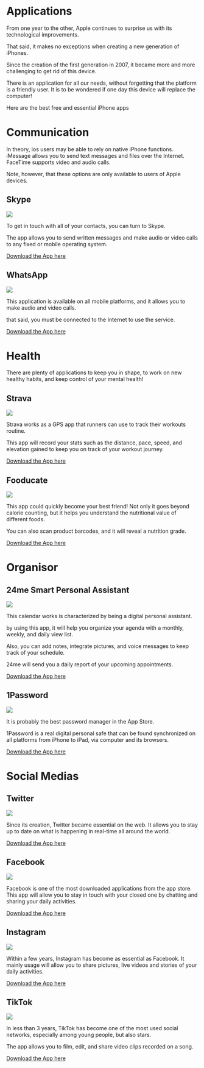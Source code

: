 
# Applications

From one year to the other, Apple continues to surprise us with its technological improvements.
 
That said, it makes no exceptions when creating a new generation of iPhones. 

Since the creation of the first generation in 2007, it became more and more challenging to get rid of this device.

There is an application for all our needs, without forgetting that the platform is a friendly user. It is to be wondered if one day this device will replace the computer! 

Here are the best free and essential iPhone apps

# Communication

In theory, ios users may be able to rely on native iPhone functions. iMessage allows you to send text messages and files over the Internet. FaceTime supports video and audio calls. 

Note, however, that these options are only available to users of Apple devices.

## Skype

![](https://upload.wikimedia.org/wikipedia/commons/6/60/Skype_logo_%282019%E2%80%93present%29.svg)

To get in touch with all of your contacts, you can turn to Skype. 

The app allows you to send written messages and make audio or video calls to any fixed or mobile operating system.

[Download the App here](https://www.skype.com/fr/get-skype/)

## WhatsApp

![](https://upload.wikimedia.org/wikipedia/commons/thumb/6/6b/WhatsApp.svg/1200px-WhatsApp.svg.png)

This application is available on all mobile platforms, and it allows you to make audio and video calls. 

that said, you must be connected to the Internet to use the service.

[Download the App here](https://apps.apple.com/us/app/whatsapp-messenger/id310633997)

# Health

There are plenty of applications to keep you in shape, to work on new healthy habits, and keep control of your mental health!

## Strava

![](https://upload.wikimedia.org/wikipedia/en/thumb/c/cb/Strava_Logo.svg/400px-Strava_Logo.svg.png)

Strava works as a GPS app that runners can use to track their workouts routine. 

This app will record your stats such as the distance, pace, speed, and elevation gained to keep you on track of your workout journey.

[Download the App here](https://apps.apple.com/us/app/strava-run-ride-swim/id426826309)

## Fooducate

![](https://lh3.googleusercontent.com/z8AeojwNKMKiIw5JXpIBwCgG76KNLkTn7f8OlsiggaCO7qTdIfI_fVpsy5znFZz3sdj9=s360-rw)

This app could quickly become your best friend! Not only it goes beyond calorie counting, but it helps you understand the nutritional value of different foods. 

You can also scan product barcodes, and it will reveal a nutrition grade.

[Download the App here](https://apps.apple.com/us/app/fooducate/id398436747?ign-mpt=uo%3D4)

# Organisor

## 24me Smart Personal Assistant

![](https://is5-ssl.mzstatic.com/image/thumb/Purple123/v4/06/26/6b/06266b99-083e-4016-3966-b47fcf3095d1/AppIcon-1-0-1x_U007emarketing-0-10-0-0-85-220.png/1200x630wa.png)

This calendar works is characterized by being a digital personal assistant. 

by using this app, it will help you organize your agenda with a monthly, weekly, and daily view list. 

Also, you can add notes, integrate pictures, and voice messages to keep track of your schedule. 

24me will send you a daily report of your upcoming appointments.

[Download the App here](https://apps.apple.com/us/app/24me-smart-personal-assistant/id557745942)

## 1Password

![](https://upload.wikimedia.org/wikipedia/commons/1/12/1password2018.png)

It is probably the best password manager in the App Store. 

1Password is a real digital personal safe that can be found synchronized on all platforms from iPhone to iPad, via computer and its browsers.

[Download the App here](https://apps.apple.com/ca/app/1password-password-manager/id568903335)

# Social Medias

## Twitter

![](https://upload.wikimedia.org/wikipedia/fr/thumb/c/c8/Twitter_Bird.svg/langfr-560px-Twitter_Bird.svg.png)

Since its creation, Twitter became essential on the web. It allows you to stay up to  date on what is happening in real-time all around the world.

[Download the App here](https://apps.apple.com/ca/app/twitter/id333903271)

## Facebook

![](https://upload.wikimedia.org/wikipedia/commons/thumb/8/89/Facebook_Logo_%282019%29.svg/langfr-560px-Facebook_Logo_%282019%29.svg.png)

Facebook is one of the most downloaded applications from the app store. This app will allow you to stay in touch with your closed one by chatting and sharing your daily activities.

[Download the App here](https://apps.apple.com/ca/app/facebook/id284882215)

## Instagram

![](https://upload.wikimedia.org/wikipedia/commons/thumb/e/e7/Instagram_logo_2016.svg/langfr-440px-Instagram_logo_2016.svg.png)

Within a few years, Instagram has become as essential as Facebook. It mainly usage will allow you to share pictures, live videos and stories of your daily activities.

[Download the App here](https://apps.apple.com/ca/app/instagram/id389801252)

## TikTok

![](https://upload.wikimedia.org/wikipedia/fr/thumb/7/7f/TikTok_Logo.svg/langfr-440px-TikTok_Logo.svg.png)

In less than 3 years, TikTok has become one of the most used social networks, especially among young people, but also stars. 

The app allows you to film, edit, and share video clips recorded on a song.

[Download the App here](https://apps.apple.com/ca/app/tiktok-make-your-day/id835599320)
